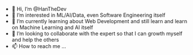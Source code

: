 - 👋 Hi, I’m @HanTheDev
- 👀 I’m interested in ML/AI/Data, even Software Engineering itself
- 🌱 I’m currently learning about Web Development and still learn and learn on Machine Learning and AI itself
- 💞️ I’m looking to collaborate with the expert so that I can growth myself and help the others
- 📫 How to reach me ...

<!---
HanTheDev/HanTheDev is a ✨ special ✨ repository because its `README.md` (this file) appears on your GitHub profile.
You can click the Preview link to take a look at your changes.
--->
